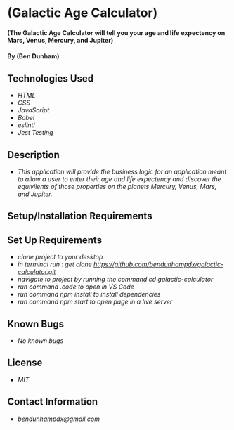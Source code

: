 # (Galactic Age Calculator)

#### (The Galactic Age Calculator will tell you your age and life expectency on Mars, Venus, Mercury, and Jupiter)

#### By (Ben Dunham)

## Technologies Used

* _HTML_
* _CSS_
* _JavaScript_
* _Babel_
* _eslintl_
* _Jest Testing_

## Description
* _This application will provide the business logic for an application meant to allow a user to enter their age and life expectency and discover the equivilents of those properties on the planets Mercury, Venus, Mars, and Jupiter._
## Setup/Installation Requirements


## Set Up Requirements
* _clone project to your desktop_
* _in terminal run : get clone https://github.com/bendunhampdx/galactic-calculator.git_
* _navigate to project by running the command cd galactic-calculator_
* _run command .code to open in VS Code_
* _run command npm install to install dependencies_
* _run command npm start to open page in a live server_

## Known Bugs

* _No known bugs_


## License
* _MIT_

## Contact Information
* _bendunhampdx@gmail.com_